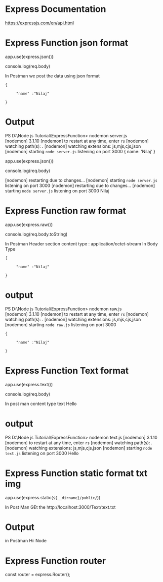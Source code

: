 
# Express Documentation

https://expressjs.com/en/api.html


# Express Function json format


app.use(express.json()) 

 console.log(req.body)

In Postman we post the data using json format

    {

         "name" :"Nilaj"
       
    }


 # Output 

 PS D:\Node js Tutorial\ExpressFunction> nodemon server.js     
[nodemon] 3.1.10
[nodemon] to restart at any time, enter `rs`
[nodemon] watching path(s): *.*
[nodemon] watching extensions: js,mjs,cjs,json
[nodemon] starting `node server.js`
listening on port 3000
{ name: 'Nilaj' }


app.use(express.json()) 

 console.log(req.body)

[nodemon] restarting due to changes...
[nodemon] starting `node server.js`
listening on port 3000
[nodemon] restarting due to changes...
[nodemon] starting `node server.js`
listening on port 3000
Nilaj



# Express Function raw format

app.use(express.raw())

 console.log(req.body.toString)

In Postman Header section content type : application/octet-stream
In Body Type


    {

         "name" :"Nilaj"
       
    }

 # output

 PS D:\Node js Tutorial\ExpressFunction> nodemon raw.js   
[nodemon] 3.1.10
[nodemon] to restart at any time, enter `rs`
[nodemon] watching path(s): *.*
[nodemon] watching extensions: js,mjs,cjs,json
[nodemon] starting `node raw.js`
listening on port 3000

    {

         "name" :"Nilaj"
       
    }


# Express Function Text format

app.use(express.text())

 console.log(req.body)

 In post man content type text 
 Hello


 # output

 PS D:\Node js Tutorial\ExpressFunction> nodemon text.js
[nodemon] 3.1.10
[nodemon] to restart at any time, enter `rs`
[nodemon] watching path(s): *.*
[nodemon] watching extensions: js,mjs,cjs,json
[nodemon] starting `node text.js`
listening on port 3000
Hello


# Express Function static format txt img

app.use(express.static(`${__dirname}/public/`))


In Post Man GEt the http://localhost:3000/Text/text.txt

# Output
in Postman 
Hii Node 


# Express Function router


const router = express.Router();